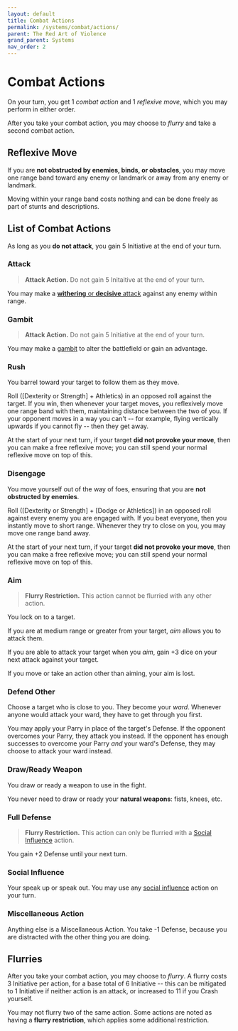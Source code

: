 ```yaml
---
layout: default
title: Combat Actions
permalink: /systems/combat/actions/
parent: The Red Art of Violence
grand_parent: Systems
nav_order: 2
---
```


# Combat Actions

On your turn, you get 1 _combat action_ and 1 _reflexive move_, which you may
perform in either order.

After you take your combat action, you may choose to _flurry_ and take a second
combat action.

## Reflexive Move

If you are **not obstructed by enemies, binds, or obstacles**, you may move one
range band toward any enemy or landmark or away from any enemy or landmark.

Moving within your range band costs nothing and can be done freely as part of
stunts and descriptions.

## List of Combat Actions

As long as you **do not attack**, you gain 5 Initiative at the end of your turn.

### Attack

> **Attack Action.** Do not gain 5 Initaitive at the end of your turn.

You may make a [**withering** or **decisive** attack](/venture/systems/combat/attacks)
against any enemy within range.

### Gambit

> **Attack Action.** Do not gain 5 Initiative at the end of your turn.

You may make a [gambit](/venture/systems/combat/gambits) to alter the
battlefield or gain an advantage.

### Rush

You barrel toward your target to follow them as they move.

Roll ([Dexterity or Strength] + Athletics) in an opposed roll against the
target. If you win, then whenever your target moves, you reflexively move one
range band with them, maintaining distance between the two of you. If your
opponent moves in a way you can't -- for example, flying vertically upwards if
you cannot fly -- then they get away.

At the start of your next turn, if your target **did not provoke your move**,
then you can make a free reflexive move; you can still spend your normal
reflexive move on top of this.

### Disengage

You move yourself out of the way of foes, ensuring that you are
**not obstructed by enemies**.

Roll ([Dexterity or Strength] + [Dodge or Athletics]) in an opposed roll against
every enemy you are engaged with. If you beat everyone, then you instantly move
to short range. Whenever they try to close on you, you may move one range band
away.

At the start of your next turn, if your target **did not provoke your move**,
then you can make a free reflexive move; you can still spend your normal
reflexive move on top of this.

### Aim

> **Flurry Restriction.** This action cannot be flurried with any other action.

You lock on to a target.

If you are at medium range or greater from your target, _aim_ allows you to
attack them.

If you are able to attack your target when you _aim_, gain +3 dice on your next
attack against your target.

If you move or take an action other than aiming, your aim is lost.

### Defend Other

Choose a target who is close to you. They become your _ward_. Whenever anyone
would attack your ward, they have to get through you first.

You may apply your Parry in place of the target's Defense. If the opponent
overcomes your Parry, they attack you instead. If the opponent has enough
successes to overcome your Parry _and_ your ward's Defense, they may choose to
attack your ward instead.

### Draw/Ready Weapon

You draw or ready a weapon to use in the fight.

You never need to draw or ready your **natural weapons**: fists, knees, etc.

### Full Defense

> **Flurry Restriction.** This action can only be flurried with a
> [Social Influence](#social-influence) action.

You gain +2 Defense until your next turn.

### Social Influence

Your speak up or speak out. You may use any
[social influence](/venture/systems/social-influence/) action on your turn.

### Miscellaneous Action

Anything else is a Miscellaneous Action. You take -1 Defense, because you are
distracted with the other thing you are doing.

## Flurries

After you take your combat action, you may choose to _flurry_. A flurry costs
3 Initiative per action, for a base total of 6 Initiative -- this can be
mitigated to 1 Initiative if neither action is an attack, or increased to 11 if
you Crash yourself.

You may not flurry two of the same action. Some actions are noted as having a
**flurry restriction**, which applies some additional restriction.
